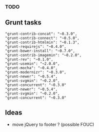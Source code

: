 ### TODO

## Grunt tasks

    "grunt-contrib-concat": "~0.3.0",
    "grunt-contrib-connect": "~0.5.0",
    "grunt-contrib-htmlmin": "~0.1.3",
    "grunt-requirejs": "~0.4.0",
    "grunt-bower-install": "~0.7.0",
    "grunt-contrib-imagemin": "~0.2.0",
    "grunt-rev": "~0.1.0",
    "grunt-usemin": "~2.0.0",
    "grunt-mocha": "~0.4.0",
    "grunt-modernizr": "~0.3.0",
    "grunt-newer": "~0.5.4",
    "grunt-svgmin": "~0.2.0",
    "grunt-concurrent": "~0.3.0"
    "grunt-newer": "~0.5.4",
    "grunt-svgmin": "~0.2.0",
    "grunt-concurrent": "~0.3.0"


## Ideas

* move jQuery to footer ? (possible FOUC)
